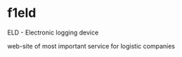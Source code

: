 # f1eld

ELD - Electronic logging device

web-site of most important service for logistic companies
